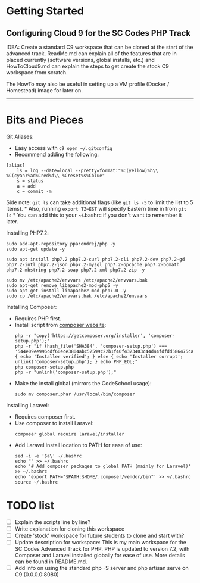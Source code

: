 # Getting Started
## Configuring Cloud 9 for the SC Codes PHP Track

IDEA: Create a standard C9 workspace that can be cloned at the start of the advanced track. ReadMe.md can explain all of the features that are in placed currently (software versions, global installs, etc.) and HowToCloud9.md can explain the steps to get create the stock C9 workspace from scratch.

The HowTo may also be useful in setting up a VM profile (Docker / Homestead) image for later on.

-----
# Bits and Pieces
Git Aliases:
* Easy access with `c9 open ~/.gitconfig`
* Recommend adding the following:
```
[alias]
    ls = log --date=local --pretty=format:"%C(yellow)%h\\ %C(cyan)%ad%Cred%d\\ %Creset%s%Cblue"
    s = status
    a = add
    c = commit -m
```
Side note: `git ls` can take additional flags (like `git ls -5` to limit the list to 5 items).
    * Also, running `export TZ=EST` will specify Eastern time in from `git ls`
    * You can add this to your ~/.bashrc if you don't want to remember it later.

Installing PHP7.2:
```
sudo add-apt-repository ppa:ondrej/php -y
sudo apt-get update -y

sudo apt install php7.2 php7.2-curl php7.2-cli php7.2-dev php7.2-gd php7.2-intl php7.2-json php7.2-mysql php7.2-opcache php7.2-bcmath php7.2-mbstring php7.2-soap php7.2-xml php7.2-zip -y

sudo mv /etc/apache2/envvars /etc/apache2/envvars.bak
sudo apt-get remove libapache2-mod-php5 -y
sudo apt-get install libapache2-mod-php7.0 -y
sudo cp /etc/apache2/envvars.bak /etc/apache2/envvars
```

Installing Composer:
* Requires PHP first.
* Install script from [composer website](https://getcomposer.org/download/):
    ```
    php -r "copy('https://getcomposer.org/installer', 'composer-setup.php');"
    php -r "if (hash_file('SHA384', 'composer-setup.php') === '544e09ee996cdf60ece3804abc52599c22b1f40f4323403c44d44fdfdd586475ca9813a858088ffbc1f233e9b180f061') { echo 'Installer verified'; } else { echo 'Installer corrupt'; unlink('composer-setup.php'); } echo PHP_EOL;"
    php composer-setup.php
    php -r "unlink('composer-setup.php');"  
    ```
* Make the install global (mirrors the CodeSchool usage): 
    ```
    sudo mv composer.phar /usr/local/bin/composer
    ```

Installing Laravel:
* Requires composer first.
* Use composer to install Laravel: 
    ```
    composer global require laravel/installer
    ```
* Add Laravel install location to PATH for ease of use:
    ```
    sed -i -e '$a\' ~/.bashrc
    echo "" >> ~/.bashrc
    echo '# Add composer packages to global PATH (mainly for Laravel)' >> ~/.bashrc
    echo 'export PATH="$PATH:$HOME/.composer/vendor/bin"' >> ~/.bashrc
    source ~/.bashrc
    ```

# TODO list
- [ ] Explain the scripts line by line?
- [ ] Write explanation for cloning this workspace
- [ ] Create 'stock' workspace for future students to clone and start with?
- [ ] Update description for workspace:
        This is my main workspace for the SC Codes Advanced Track for PHP. 
        PHP is updated to version 7.2, with Composer and Laravel installed globally for ease of use. 
        More details can be found in README.md.
- [ ] Add info on using the standard php -S server and php artisan serve on C9 (0.0.0.0:8080)